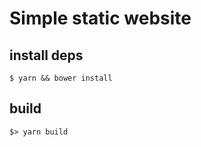 # Simple static website

## install deps
```
$ yarn && bower install
```

## build
```
$> yarn build
```

